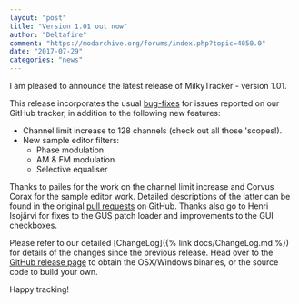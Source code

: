 ```yaml
---
layout: "post"
title: "Version 1.01 out now"
author: "Deltafire"
comment: "https://modarchive.org/forums/index.php?topic=4050.0"
date: "2017-07-29"
categories: "news"
---
```


I am pleased to announce the latest release of MilkyTracker - version 1.01.

This release incorporates the usual [bug-fixes][gitissues] for issues reported on our GitHub tracker, in addition to the following new features:

* Channel limit increase to 128 channels (check out all those 'scopes!).
* New sample editor filters:
    *  Phase modulation
    *  AM & FM modulation
    *  Selective equaliser

Thanks to pailes for the work on the channel limit increase and Corvus Corax for the sample editor work. Detailed descriptions of the latter can be found in the original [pull requests][gitpull] on GitHub. Thanks also go to Henri Isojärvi for fixes to the GUS patch loader and improvements to the GUI checkboxes.

Please refer to our detailed [ChangeLog]({% link docs/ChangeLog.md %}) for details of the changes since the previous release. Head over to the [GitHub release page][gitrel] to obtain the OSX/Windows binaries, or the source code to build your own.

Happy tracking!

[gitrel]: https://github.com/milkytracker/MilkyTracker/releases/tag/v1.01
[gitpull]: https://github.com/milkytracker/MilkyTracker/pulls?q=is%3Apr+is%3Aclosed
[gitissues]: https://github.com/milkytracker/MilkyTracker/issues?q=is%3Aissue+is%3Aclosed

